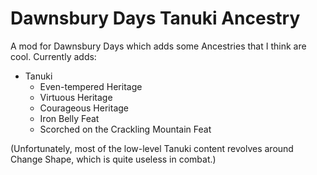 # Dawnsbury Days Tanuki Ancestry

A mod for Dawnsbury Days which adds some Ancestries that I think are cool. Currently adds:

* Tanuki
	* Even-tempered Heritage
	* Virtuous Heritage
	* Courageous Heritage	
	* Iron Belly Feat
	* Scorched on the Crackling Mountain Feat

(Unfortunately, most of the low-level Tanuki content revolves around Change Shape, which is quite useless in combat.)
